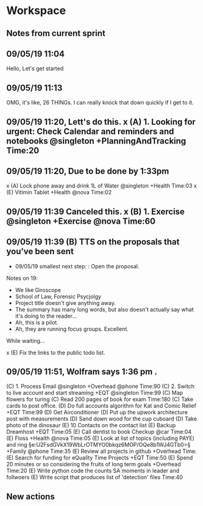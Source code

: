 # Workspace 
##  Notes from current sprint 


## 09/05/19 11:04 
Hello, Let's get started  

## 09/05/19 11:13 
OMG, it's like, 26 THINGs. I can really knock that down quickly if I get to it.  

## 09/05/19 11:20, Lett's do this.  x (A) 1. Looking for urgent: Check Calendar and reminders and notebooks  @singleton +PlanningAndTracking Time:20

## 09/05/19 11:20, Due to be done by 1:33pm 
x (A) Lock phone away and drink 1L of Water @singleton +Health Time:03
x (E) Vitimin Tablet +Health @nova  Time:02
## 09/05/19 11:39 Canceled this.  x (B) 1. Exercise @singleton +Exercise @nova  Time:60 

## 09/05/19 11:39 (B) TTS on the proposals that you've been sent 
- 09/05/19 smallest next step: : Open the proposal. 


Notes on 19: 
* We like Giroscope
* School of Law, Forensic Psycjolgy 
* Project title doesn't give anything away. 
* The summary has many long words, but also doesn't actually say what it's doing to the reader... 
* Ah, this is a pilot. 
* Ah, they are running focus groups. Excellent. 


While waiting... 

x (E) Fix the links to the public todo list. 


## 09/05/19 11:51, Wolfram says 1:36 pm .


(C) 1. Process Email @singleton +Overhead @phone  Time:90
(C) 2. Switch to live account and start streaming +EQT @singleton Time:99
(C) Map flowers for turing 
(C) Read 200 pages of book for exam  Time:180
(C) Take cards to post office. 
(D) Do full accounts algorithm for Kat and Comic Relief +EQT Time:99
(D) Get Airconditioner
(D) Put up the upwork architecture post with measurements 
(D) Sand down wood for the cup cuboard 
(D) Take photo of the dinosaur 
(E) 10 Contacts on the contact list 
(E) Backup Dreamhost +EQT Time:05
(E) Call dentist to book Checkup @car  Time:04
(E) Floss +Health @nova  Time:05
(E) Look at list of topics (including PAYE) and ring §e:U2FsdGVkX19WbLrOTMYO0bkqz6MOP/OQe8b1WJ4GTb0=§ +Family @phone  Time:35 
(E) Review all projects in github +Overhead Time: 
(E) Search for funding for eQuality Time Projects +EQT Time:50
(E) Spend 20 minutes or so considering the fruits of long term goals +Overhead Time:20
(E) Write python code the counts SA moments in leader and follwoers 
(E) Write script that produces list of 'detection' files Time:40


##  New actions 


